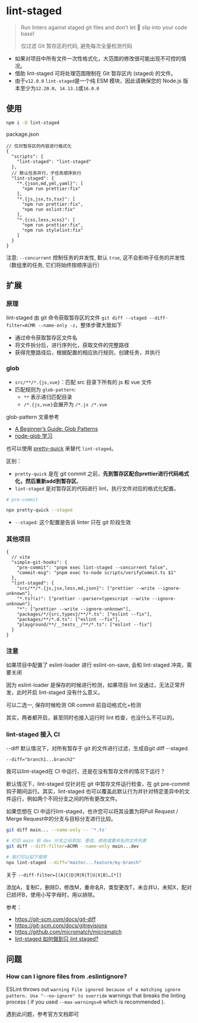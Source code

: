 # lint-staged

> Run linters against staged git files and don't let 💩 slip into your code base!
>
> 仅过滤 Git 暂存区的代码, 避免每次全量检测代码

- 如果对项目中所有文件一次性格式化，大范围的修改很可能出现不可控的情况。
- 借助 lint-staged 可将处理范围限制在 Git 暂存区内 (staged) 的文件。
- 由于`v12.0.0` `lint-staged`是一个纯 ESM 模块，因此请确保您的 Node.js 版本至少为`12.20.0`、`14.13.1`或`16.0.0`

## 使用

```bash
npm i -D lint-staged
```

package.json

```jsonc
// 仅对暂存区的内容进行格式化
{
  "scripts": {
    "lint-staged": "lint-staged"
  },
  // 默认任务并行，子任务顺序执行
  "lint-staged": {
    "*.{json,md,yml,yaml}": [
      "npm run prettier:fix"
    ],
    "*.{js,jsx,ts,tsx}": [
      "npm run prettier:fix",
      "npm run eslint:fix"
    ],
    "*.{css,less,scss}": [
      "npm run prettier:fix",
      "npm run stylelint:fix"
    ]
  }
}
```

注意: `--concurrent` 控制任务的并发性, 默认 `true`, 这不会影响子任务的并发性（数组里的任务, 它们将始终按顺序运行）

## 扩展

### 原理

lint-staged 由 git 命令获取暂存区的文件 `git diff --staged --diff-filter=ACMR --name-only -z`，整体步骤大致如下

- 通过命令获取暂存区文件名
- 将文件拆分后，进行序列化，获取文件的完整路径
- 获得完整路径后，根据配置的相应执行规则，创建任务，并执行

### glob

- `src/**/*.{js,vue}`：匹配 src 目录下所有的 js 和 vue 文件
- 匹配规则为 `glob-pattern`:
  - `**` 表示递归匹配目录
  - `/*.{js,vue}`会展开为 `/*.js /*.vue`

glob-pattern 文章参考

- [A Beginner’s Guide: Glob Patterns](https://www.malikbrowne.com/blog/a-beginners-guide-glob-patterns)
- [node-glob 学习](https://www.cnblogs.com/liulangmao/p/4552339.html)

也可以使用 [pretty-quick](https://github.com/azz/pretty-quick#readme) 来替代 `lint-staged`。

区别：

- `pretty-quick` 是在 git commit 之前，**先到暂存区配合prettier进行代码格式化，然后重新add到暂存区**。
- `lint-staged` 是对暂存区的代码进行 lint，执行文件对应的格式化配置。

```bash
# pre-commit

npx pretty-quick --staged
```

- `--staged`: 这个配置是告诉 linter 只在 git 阶段生效

### 其他项目

```jsonc
{
  // vite
  "simple-git-hooks": {
    "pre-commit": "pnpm exec lint-staged --concurrent false",
    "commit-msg": "pnpm exec ts-node scripts/verifyCommit.ts $1"
  },
  "lint-staged": {
    "src/**/*.{js,jsx,less,md,json}": ["prettier --write --ignore-unknown"],
    "*.ts?(x)": ["prettier --parser=typescript --write --ignore-unknown"],
    "*": ["prettier --write --ignore-unknown"],
    "packages/*/{src,types}/**/*.ts": ["eslint --fix"],
    "packages/**/*.d.ts": ["eslint --fix"],
    "playground/**/__tests__/**/*.ts": ["eslint --fix"]
  }
}
```

### 注意

如果项目中配置了 eslint-loader 进行 eslint-on-save, 会和 lint-staged 冲突，需要关闭

因为 eslint-loader 是保存的时候进行检测，如果项目 lint 没通过，无法正常开发，此时开启 lint-staged 没有什么意义。

可以二选一, 保存时候检测 OR commit 前自动格式化+检测

其实，两者都开启，甚至同时也接入运行时 lint 检查，也没什么不可以的。

### lint-staged 接入 CI

--diff 默认情况下，对所有暂存于 git 的文件进行过滤，生成自git diff --staged.

`--diff="branch1...branch2"`

我可以lint-staged在 CI 中运行，还是在没有暂存文件的情况下运行？

默认情况下，lint-staged 仅针对在 git 中暂存文件运行检查，在 git pre-commit 钩子期间运行。其实，lint-staged 也可以覆盖此默认行为并针对特定差异中的文件运行，例如两个不同分支之间的所有更改文件。

如果您想在 CI 中运行lint-staged，也许您可​​以将其设置为将Pull Request / Merge Request中的分支与目标分支进行比较。

```bash
git diff main... --name-only -- '*.ts'

# 打印 main 和 dev 分支之间添加、更改、修改或重命名的文件列表
git diff --diff-filter=ACMR --name-only main...dev

# 我们可以如下使用
npx lint-staged --diff="master...feature/my-branch"
```

关于 `--diff-filter=[(A|C|D|M|R|T|U|X|B)…​[*]]`

添加A，复制C，删除D，修改M，重命名R，类型更改T，未合并U，未知X，配对已损坏B，使用小写字母时，用以排除。

参考：

- https://git-scm.com/docs/git-diff
- https://git-scm.com/docs/gitrevisions
- https://github.com/micromatch/micromatch
- [lint-staged 如何做到只 lint staged?](https://juejin.cn/post/6844903864722784264)

## 问题

### How can I ignore files from .eslintignore?

ESLint throws out `warning File ignored because of a matching ignore pattern. Use "--no-ignore" to override` warnings that breaks the linting process ( if you used `--max-warnings=0` which is recommended ).

遇到此问题，参考官方文档即可

